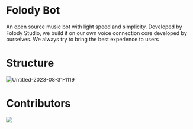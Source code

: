 # Folody Bot
An open source music bot with light speed and simplicity. Developed by Folody Studio, we build it on our own voice connection core developed by ourselves. We always try to bring the best experience to users
# Structure
![Untitled-2023-08-31-1119](https://github.com/Folody-Team/Folody-Bot/assets/81029660/921f2db2-8bb9-4b34-8db9-90703bafa5d6)

# Contributors
<a href="https://github.com/Folody-Team/Folody-Bot/graphs/contributors">
  <img src="https://contrib.rocks/image?repo=Folody-Team/Folody-Bot&max=100" />
</a>
